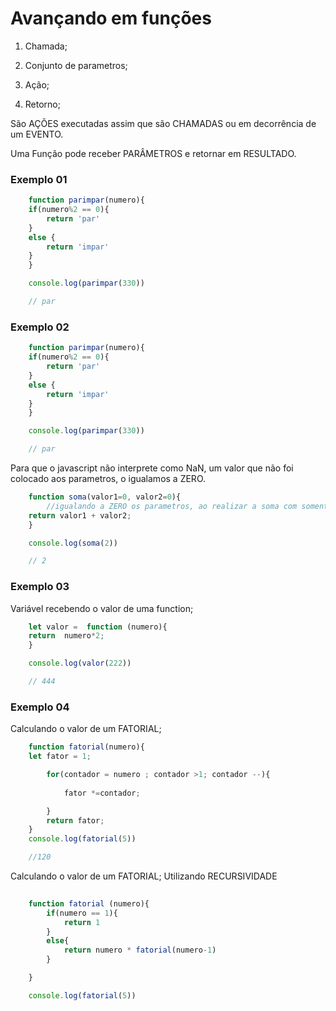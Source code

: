 # Avançando em funções

1. Chamada;

2. Conjunto de parametros;

3. Ação;

4. Retorno;

<P>
    São AÇÕES executadas assim que são CHAMADAS ou em decorrência de um EVENTO.
</P>

<P>
    Uma Função pode receber PARÂMETROS e retornar em RESULTADO.
</P>

<h3>Exemplo 01</h3>

~~~javascript
    function parimpar(numero){
    if(numero%2 == 0){
        return 'par'
    }
    else {
        return 'impar'
    }
    }

    console.log(parimpar(330))

    // par
~~~

<h3>Exemplo 02</h3>

~~~javascript
    function parimpar(numero){
    if(numero%2 == 0){
        return 'par'
    }
    else {
        return 'impar'
    }
    }

    console.log(parimpar(330))

    // par
~~~

Para que o javascript não interprete como NaN, um valor que não foi colocado aos parametros, o igualamos a ZERO.

~~~javascript
    function soma(valor1=0, valor2=0){
        //igualando a ZERO os parametros, ao realizar a soma com somente um numero, o mesmo identificará o valor ZERO passado: 2+ 0 = 2
    return valor1 + valor2;
    }

    console.log(soma(2))

    // 2
~~~

<h3>Exemplo 03</h3>

Variável recebendo o valor de uma function;

~~~javascript
    let valor =  function (numero){
    return  numero*2;
    }

    console.log(valor(222))

    // 444
~~~

<h3>Exemplo 04</h3>

Calculando o valor de um FATORIAL;

~~~javascript
    function fatorial(numero){
    let fator = 1;

        for(contador = numero ; contador >1; contador --){
            
            fator *=contador;

        }
        return fator;
    }
    console.log(fatorial(5))

    //120
~~~

Calculando o valor de um FATORIAL; Utilizando RECURSIVIDADE

~~~JAVASCRIPT
        
    function fatorial (numero){
        if(numero == 1){
            return 1
        }
        else{
            return numero * fatorial(numero-1)
        }

    }

    console.log(fatorial(5))
~~~